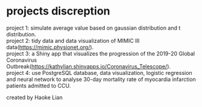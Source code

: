 # projects discreption
project 1: simulate average value based on gaussian distribution and t distribution.  
project 2: tidy data and data visualization of MIMIC III data(https://mimic.physionet.org/).  
project 3: a Shiny app that visualizes the progression of the 2019-20 Global Coronavirus Outbreak(https://kathylian.shinyapps.io/Coronavirus_Telescope/).  
project 4: use PostgreSQL database, data visualization, logistic regression and neural network to analyse 30-day mortality rate of myocardia infarction patients admitted to CCU.  

created by Haoke Lian
